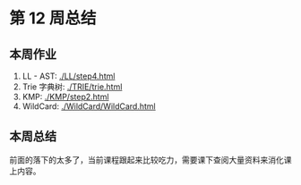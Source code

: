 # 第 12 周总结

## 本周作业
1. LL - AST: [./LL/step4.html](./LL/step4.html)
2. Trie 字典树: [./TRIE/trie.html](./TRIE/trie.html)
3. KMP: [./KMP/step2.html](./KMP/step2.html)
4. WildCard: [./WildCard/WildCard.html](./WildCard/WildCard.html)

## 本周总结
前面的落下的太多了，当前课程跟起来比较吃力，需要课下查阅大量资料来消化课上内容。